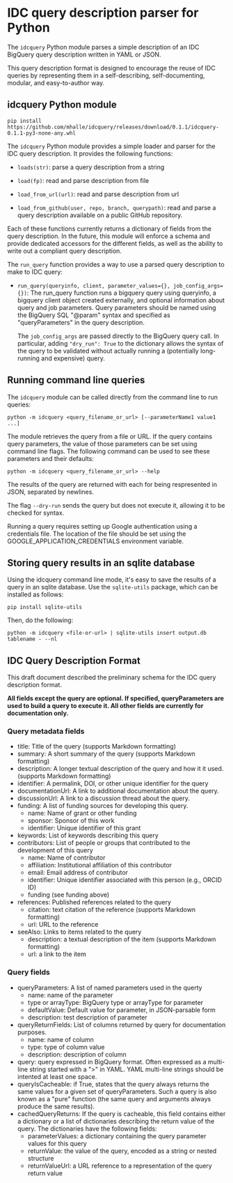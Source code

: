 
# IDC query description parser for Python

The `idcquery` Python module parses a simple description of an IDC
BigQuery query description written in YAML or JSON. 

This query description format is designed to encourage the reuse of
IDC queries by representing them in a self-describing, self-documenting,
modular, and easy-to-author way.  

## idcquery Python module

```pip install https://github.com/mhalle/idcquery/releases/download/0.1.1/idcquery-0.1.1-py3-none-any.whl```

The `idcquery` Python module provides a simple loader and parser for the IDC query description. It provides the following functions:

* `loads(str)`: parse a query description from a string

* `load(fp)`: read and parse description from file

* `load_from_url(url)`: read and parse description from url

* `load_from_github(user, repo, branch, querypath)`: read and
    parse a query description available on a public GitHub repository.

Each of these functions currently returns a dictionary of fields from the query
description. In the future, this module will enforce a schema and provide dedicated
accessors for the different fields, as well as the ability to write out a 
compliant query description. 

The `run_query` function provides a way to use a parsed query description 
to make to IDC query:

* `run_query(queryinfo, client, parameter_values={}, job_config_args={})`: 
The run_query function runs a bigquery query using queryinfo,
a bigquery client object created externally, and optional 
information about query and job parameters. Query parameters should
be named using the BigQuery SQL  "@param" syntax and specified as 
"queryParameters" in the query description. 



    The `job_config_args` are passed directly to the BigQuery query call. 
    In particular, adding `"dry_run": True` to the dictionary allows 
    the syntax of the query to be validated without actually running a
    (potentially long-running and expensive) query.

## Running command line queries

The `idcquery` module can be called directly from the command line to
run queries:

```python -m idcquery <query_filename_or_url> [--parameterName1 value1 ...]```

The module retrieves the query from a file or URL. If the query contains query
parameters, the value of those parameters can be set using command line flags.
The following command can be used to see these parameters and their defaults:

```python -m idcquery <query_filename_or_url> --help```

The results of the query are returned with each for being respresented in JSON, 
separated by newlines. 

The flag ``--dry-run`` sends the query but does not execute it, allowing it to be 
checked for syntax.

Running a query requires setting up Google authentication using 
a credentials file. The location of the file should be set using the
GOOGLE_APPLICATION_CREDENTIALS environment variable.

## Storing query results in an sqlite database

Using the idcquery command line mode, it's easy to save the results of a query
in an sqlite database. Use the `sqlite-utils` package, which can be installed as
follows: 

```pip install sqlite-utils```

Then, do the following:

```python -m idcquery <file-or-url> | sqlite-utils insert output.db tablename - --nl```

## IDC Query Description Format

This draft document described the preliminary schema for the IDC query description format.

**All fields except the query are optional. If specified, queryParameters are used to 
build a query to execute it. All other fields are currently for documentation only.**

### Query metadata fields
* title: Title of the query (supports Markdown formatting)
* summary: A short summary of the query (supports Markdown formatting)
* description: A longer textual description of the query and how it it used. (supports Markdown formatting)
* identifier: A permalink, DOI, or other unique identifier for the query
* documentationUrl: A link to additional documentation about the query.
* discussionUrl: A link to a discussion thread about the query.
* funding: A list of funding sources for developing this query.
    - name: Name of grant or other funding
    - sponsor: Sponsor of this work
    - identifier: Unique identifier of this grant
* keywords: List of keywords describing this query
* contributors: List of people or groups that contributed to the development of this query
    - name: Name of contributor
    - affiliation: Institutional affiliation of this contributor
    - email: Email address of contributor
    - identifier: Unique identifier associated with this person (e.g., ORCID ID)
    - funding (see funding above)
* references: Published references related to the query
    - citation: text citation of the reference (supports Markdown formatting)
    - url: URL to the reference
* seeAlso: Links to items related to the query
    - description: a textual description of the item (supports Markdown formatting)
    - url: a link to the item


### Query fields
* queryParameters: A list of named parameters used in the querty
    - name: name of the parameter
    - type or arrayType: BigQuery type or arrayType for parameter
    - defaultValue: Default value for parameter, in JSON-parsable form
    - description: test description of parameter
* queryReturnFields: List of columns returned by query for documentation purposes.
    - name: name of column
    - type: type of column value
    - description: description of column
* query: query expressed in BigQuery format. Often expressed as a multi-line string 
started with a ">" in YAML. YAML multi-line strings should be intented at least one space.
* queryIsCacheable: if True, states that the query always returns the same values for a given set of queryParameters. Such a query is also known as a "pure" function (the same
query and arguments always produce the same results).
* cachedQueryReturns: If the query is cacheable, this field contains either a dictionary 
or a list of dictionaries describing the return value of the query. The dictionaries have
the following fields:
    - parameterValues: a dictionary containing the query parameter values for this query
    - returnValue: the value of the query, encoded as a string or nested structure
    - returnValueUrl: a URL reference to a representation of the query return value


